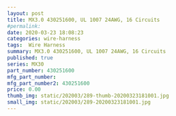 ```yaml
---
layout: post
title: MX3.0 430251600, UL 1007 24AWG, 16 Circuits
#permalink: 
date: 2020-03-23 18:08:23
categories: wire-harness
tags:  Wire Harness
summary: MX3.0 430251600, UL 1007 24AWG, 16 Circuits
published: true 
series: MX30
part_number: 430251600
mfg_part_number: 
mfg_part_number2: 430251600
price: 0.00
thumb_img: static/202003/289-thumb-20200323181001.jpg
small_img: static/202003/289-20200323181001.jpg
---
```



